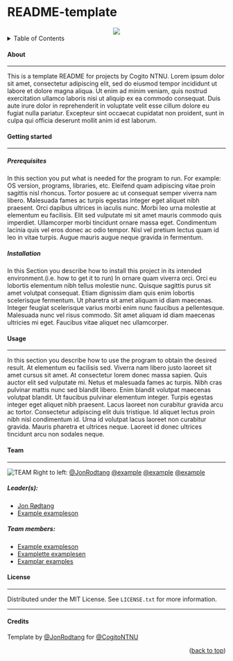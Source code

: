 <div id="top"></div>

# README-template
<div align="center">
<img src="https://external-content.duckduckgo.com/iu/?u=https%3A%2F%2Ftse4.mm.bing.net%2Fth%3Fid%3DOIP.Khns8mi5ov-qN64yFABHmAHaE7%26pid%3DApi&f=1"></img>
</div>


 <!--INSERT PICTURE REPRESENTATIVE OF PROJECT-->
<!-- TABLE OF CONTENTS -->
<details>
  <summary>Table of Contents</summary>
  <ol>
    <li>
      <a href="#about">About</a>
    </li>
    <li>
      <a href="#getting-started">Getting Started</a>
      <ul>
        <li><a href="#prerequisites">Prerequisites</a></li>
        <li><a href="#installation">Installation</a></li>
      </ul>
    </li>
    <li><a href="#usage">Usage</a></li>
    <li><a href="#license">License</a></li>
  </ol>
</details>

#### About 
----
This is a template README for projects by Cogito NTNU. 
Lorem ipsum dolor sit amet, consectetur adipiscing elit, sed do eiusmod tempor incididunt ut labore et dolore magna aliqua. Ut enim ad minim veniam, quis nostrud exercitation ullamco laboris nisi ut aliquip ex ea commodo consequat. Duis aute irure dolor in reprehenderit in voluptate velit esse cillum dolore eu fugiat nulla pariatur. Excepteur sint occaecat cupidatat non proident, sunt in culpa qui officia deserunt mollit anim id est laborum.
#### Getting started
------

##### Prerequisites
In this section you put what is needed for the program to run.
For example: OS version, programs, libraries, etc.
Eleifend quam adipiscing vitae proin sagittis nisl rhoncus. Tortor posuere ac ut consequat semper viverra nam libero. Malesuada fames ac turpis egestas integer eget aliquet nibh praesent. Orci dapibus ultrices in iaculis nunc. Morbi leo urna molestie at elementum eu facilisis. Elit sed vulputate mi sit amet mauris commodo quis imperdiet. Ullamcorper morbi tincidunt ornare massa eget. Condimentum lacinia quis vel eros donec ac odio tempor. Nisl vel pretium lectus quam id leo in vitae turpis. Augue mauris augue neque gravida in fermentum.

##### Installation
In this Section you describe how to install this project in its intended environment.(i.e. how to get it to run)
In ornare quam viverra orci. Orci eu lobortis elementum nibh tellus molestie nunc. Quisque sagittis purus sit amet volutpat consequat. Etiam dignissim diam quis enim lobortis scelerisque fermentum. Ut pharetra sit amet aliquam id diam maecenas. Integer feugiat scelerisque varius morbi enim nunc faucibus a pellentesque. Malesuada nunc vel risus commodo. Sit amet aliquam id diam maecenas ultricies mi eget. Faucibus vitae aliquet nec ullamcorper.
#### Usage
------
In this section you describe how to use the program to obtain the desired result.
At elementum eu facilisis sed. Viverra nam libero justo laoreet sit amet cursus sit amet. At consectetur lorem donec massa sapien. Quis auctor elit sed vulputate mi. Netus et malesuada fames ac turpis. Nibh cras pulvinar mattis nunc sed blandit libero. Enim blandit volutpat maecenas volutpat blandit. Ut faucibus pulvinar elementum integer. Turpis egestas integer eget aliquet nibh praesent. Lacus laoreet non curabitur gravida arcu ac tortor. Consectetur adipiscing elit duis tristique. Id aliquet lectus proin nibh nisl condimentum id. Urna id volutpat lacus laoreet non curabitur gravida. Mauris pharetra et ultrices neque. Laoreet id donec ultrices tincidunt arcu non sodales neque.
#### Team
------
![TEAM](https://cogito-ntnu.no/static/img/projects/erpokerpfpwekwpkerwer.png)<!--INSERT PICTURE OF TEAM-->
Right to left: [@JonRodtang](https://github.com/Jonrodtang)    [@example](https://github.com/Jonrodtang)    [@example](https://github.com/Jonrodtang)    [@example](https://github.com/Jonrodtang)
##### Leader(s):
- [Jon Rødtang](https://github.com/Jonrodtang)
- [Example exampleson](https://github.com/Jonrodtang)

##### Team members:
- [Example exampleson](https://github.com/Jonrodtang)
-  [Examplette examplesen](https://github.com/Jonrodtang)
- [Examplar examples](https://github.com/Jonrodtang)

#### License
------
Distributed under the MIT License. See `LICENSE.txt` for more information.

------

#### Credits
Template by [@JonRodtang](https://github.com/Jonrodtang) for  [@CogitoNTNU](https://github.com/CogitoNTNU)  <p align="right">(<a href="#top">back to top</a>)</p>
